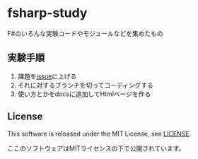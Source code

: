 # fsharp-study
F#のいろんな実験コードやモジュールなどを集めたもの

## 実験手順

1. 課題を[issue](../../issues/new)に上げる
1. それに対するブランチを切ってコーディングする
1. 使い方とかをdocsに追加してHtmlページを作る


## License

This software is released under the MIT License, see [LICENSE](../../LICENCE).

ここのソフトウェアはMITライセンスの下で公開されています。